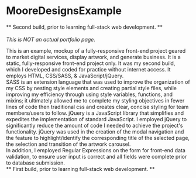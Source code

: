 # MooreDesignsExample

** Second build, prior to learning full-stack web development. **<br><br>
*This is NOT an actual portfolio page.* <br>

This is an example, mockup of a fully-responsive front-end project geared to market digital services, display artwork, and generate business. It is a static, fully-responsive front-end project only. It was my second build, which I developed and coded for practice without internet access. It employs HTML, CSS/SASS, & JavaScript/jQuery.<br>
SASS is an extension language that was used to improve the organization of my CSS by nesting style elements and creating partial style files, while improving my efficiency through using style variables, functions, and mixins; it ultimately allowed me to complete my styling objectives in fewer lines of code then traditional css and creates clear, concise styling for team members/users to follow.
jQuery is a JavaScript library that simplifies and expedites the implementation of standard JavaScript. I employed jQuery to significantly reduce the amount of code I needed to achieve the project's functionality. jQuery was used in the creation of the modal navigation and the feature to highlight/identify the corresponding title of the selected page, the selection and transition of the artwork carousel.<br>
In addition, I employed Regular Expressions on the form for front-end data validation, to ensure user input is correct and all fields were complete prior to database submission.<br>
** First build, prior to learning full-stack web development. **
